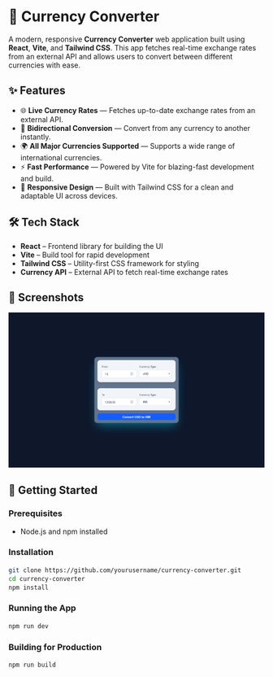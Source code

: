 # 💱 Currency Converter

A modern, responsive **Currency Converter** web application built using **React**, **Vite**, and **Tailwind CSS**. This app fetches real-time exchange rates from an external API and allows users to convert between different currencies with ease.

## ✨ Features

-   🌐 **Live Currency Rates** — Fetches up-to-date exchange rates from an external API.
-   🔄 **Bidirectional Conversion** — Convert from any currency to another instantly.
-   🌍 **All Major Currencies Supported** — Supports a wide range of international currencies.
-   ⚡ **Fast Performance** — Powered by Vite for blazing-fast development and build.
-   🎨 **Responsive Design** — Built with Tailwind CSS for a clean and adaptable UI across devices.

## 🛠️ Tech Stack

-   **React** – Frontend library for building the UI
-   **Vite** – Build tool for rapid development
-   **Tailwind CSS** – Utility-first CSS framework for styling
-   **Currency API** – External API to fetch real-time exchange rates

## 📸 Screenshots

![](./preview.png)

## 🚀 Getting Started

### Prerequisites

-   Node.js and npm installed

### Installation

```bash
git clone https://github.com/yourusername/currency-converter.git
cd currency-converter
npm install
```

### Running the App

```bash
npm run dev
```

### Building for Production

```bash
npm run build
```
